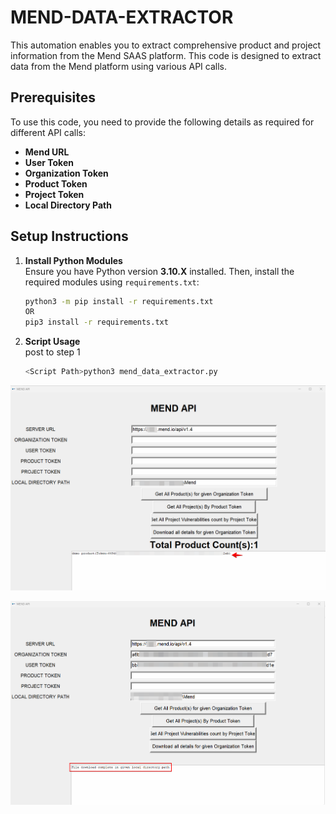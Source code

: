 # MEND-DATA-EXTRACTOR
This automation enables you to extract comprehensive product and project information from the Mend SAAS platform.
This code is designed to extract data from the Mend platform using various API calls.

## Prerequisites

To use this code, you need to provide the following details as required for different API calls:

- **Mend URL**  
- **User Token**  
- **Organization Token**  
- **Product Token**  
- **Project Token**  
- **Local Directory Path**  

## Setup Instructions

1. **Install Python Modules**  
   Ensure you have Python version **3.10.X** installed. Then, install the required modules using `requirements.txt`:

   ```bash
   python3 -m pip install -r requirements.txt
   OR
   pip3 install -r requirements.txt
2. **Script Usage**  
post to step 1
   ```bash
   <Script Path>python3 mend_data_extractor.py
   ```
![SCREENSHOT1](https://raw.githubusercontent.com/Krishnasch/MEND-DATA-EXTRACTOR/main/image1.png)

![SCREENSHOT2](https://raw.githubusercontent.com/Krishnasch/MEND-DATA-EXTRACTOR/main/image2.png)
